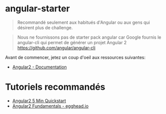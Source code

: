 # angular-starter

> Recommandé seulement aux habitués d'Angular ou aux gens qui désirent plus de challenge. 

> Nous ne fournissons pas de starter pack angular car Google fournis le angular-cli qui permet de générer un projet Angular 2 https://github.com/angular/angular-cli

Avant de commencer, jetez un coup d'oeil aux ressources suivantes:
* [Angular2 - Documentation](https://angular.io/docs/ts/latest/)

# Tutoriels recommandés
* [Angular2 5 Min Quickstart](https://angular.io/docs/ts/latest/quickstart.html)
* [Angular2 Fundamentals - egghead.io](https://egghead.io/courses/angular-2-fundamentals)

